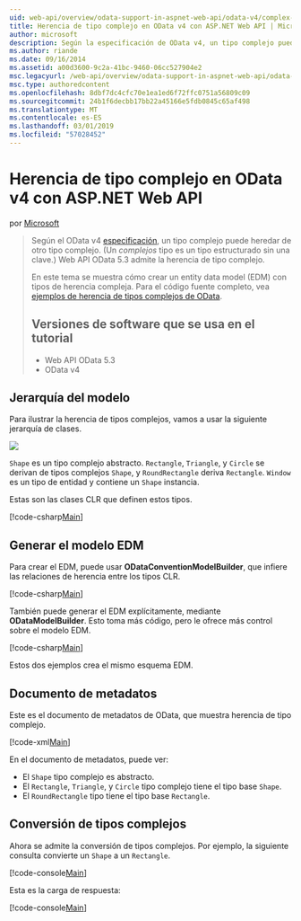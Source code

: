 ```yaml
---
uid: web-api/overview/odata-support-in-aspnet-web-api/odata-v4/complex-type-inheritance-in-odata-v4
title: Herencia de tipo complejo en OData v4 con ASP.NET Web API | Microsoft Docs
author: microsoft
description: Según la especificación de OData v4, un tipo complejo puede heredar de otro tipo complejo. (Un tipo complejo es un tipo estructurado sin una clave). API de Web...
ms.author: riande
ms.date: 09/16/2014
ms.assetid: a00d3600-9c2a-41bc-9460-06cc527904e2
msc.legacyurl: /web-api/overview/odata-support-in-aspnet-web-api/odata-v4/complex-type-inheritance-in-odata-v4
msc.type: authoredcontent
ms.openlocfilehash: 8dbf7dc4cfc70e1ea1ed6f72ffc0751a56809c09
ms.sourcegitcommit: 24b1f6decbb17bb22a45166e5fdb0845c65af498
ms.translationtype: MT
ms.contentlocale: es-ES
ms.lasthandoff: 03/01/2019
ms.locfileid: "57028452"
---
```

<a name="complex-type-inheritance-in-odata-v4-with-aspnet-web-api"></a>Herencia de tipo complejo en OData v4 con ASP.NET Web API
====================
por [Microsoft](https://github.com/microsoft)

> Según el OData v4 [especificación](http://www.odata.org/documentation/odata-version-4-0/), un tipo complejo puede heredar de otro tipo complejo. (Un *complejos* tipo es un tipo estructurado sin una clave.) Web API OData 5.3 admite la herencia de tipo complejo.
> 
> En este tema se muestra cómo crear un entity data model (EDM) con tipos de herencia compleja. Para el código fuente completo, vea [ejemplos de herencia de tipos complejos de OData](http://aspnet.codeplex.com/sourcecontrol/latest#Samples/WebApi/OData/v4/ODataComplexTypeInheritanceSample/ReadMe.txt).
> 
> ## <a name="software-versions-used-in-the-tutorial"></a>Versiones de software que se usa en el tutorial
> 
> 
> - Web API OData 5.3
> - OData v4


## <a name="model-hierarchy"></a>Jerarquía del modelo

Para ilustrar la herencia de tipos complejos, vamos a usar la siguiente jerarquía de clases.

![](complex-type-inheritance-in-odata-v4/_static/image1.png)

`Shape` es un tipo complejo abstracto. `Rectangle`, `Triangle`, y `Circle` se derivan de tipos complejos `Shape`, y `RoundRectangle` deriva `Rectangle`. `Window` es un tipo de entidad y contiene un `Shape` instancia.

Estas son las clases CLR que definen estos tipos.

[!code-csharp[Main](complex-type-inheritance-in-odata-v4/samples/sample1.cs)]

## <a name="build-the-edm-model"></a>Generar el modelo EDM

Para crear el EDM, puede usar **ODataConventionModelBuilder**, que infiere las relaciones de herencia entre los tipos CLR.

[!code-csharp[Main](complex-type-inheritance-in-odata-v4/samples/sample2.cs)]

También puede generar el EDM explícitamente, mediante **ODataModelBuilder**. Esto toma más código, pero le ofrece más control sobre el modelo EDM.

[!code-csharp[Main](complex-type-inheritance-in-odata-v4/samples/sample3.cs)]

Estos dos ejemplos crea el mismo esquema EDM.

## <a name="metadata-document"></a>Documento de metadatos

Este es el documento de metadatos de OData, que muestra herencia de tipo complejo.

[!code-xml[Main](complex-type-inheritance-in-odata-v4/samples/sample4.xml?highlight=13,17,25,30)]

En el documento de metadatos, puede ver:

- El `Shape` tipo complejo es abstracto.
- El `Rectangle`, `Triangle`, y `Circle` tipo complejo tiene el tipo base `Shape`.
- El `RoundRectangle` tipo tiene el tipo base `Rectangle`.

## <a name="casting-complex-types"></a>Conversión de tipos complejos

Ahora se admite la conversión de tipos complejos. Por ejemplo, la siguiente consulta convierte un `Shape` a un `Rectangle`.

[!code-console[Main](complex-type-inheritance-in-odata-v4/samples/sample5.cmd)]

Esta es la carga de respuesta:

[!code-console[Main](complex-type-inheritance-in-odata-v4/samples/sample6.cmd)]
